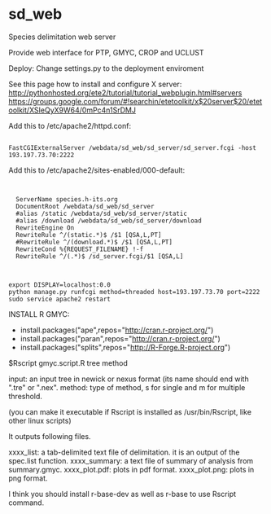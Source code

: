 sd_web
======

Species delimitation web server

Provide web interface for PTP, GMYC, CROP and UCLUST


Deploy:
Change settings.py to the deployment enviroment

See this page how to install and configure X server:
http://pythonhosted.org/ete2/tutorial/tutorial_webplugin.html#servers
https://groups.google.com/forum/#!searchin/etetoolkit/x$20server$20/etetoolkit/XSIeQyX9W64/0mPc4n1SrDMJ


Add this to /etc/apache2/httpd.conf:
<pre><code>
FastCGIExternalServer /webdata/sd_web/sd_server/sd_server.fcgi -host 193.197.73.70:2222
</pre></code>

Add this to /etc/apache2/sites-enabled/000-default:
<pre><code>
<VirtualHost *:80>
  ServerName species.h-its.org
  DocumentRoot /webdata/sd_web/sd_server
  #alias /static /webdata/sd_web/sd_server/static
  #alias /download /webdata/sd_web/sd_server/download
  RewriteEngine On
  RewriteRule ^/(static.*)$ /$1 [QSA,L,PT]
  #RewriteRule ^/(download.*)$ /$1 [QSA,L,PT]
  RewriteCond %{REQUEST_FILENAME} !-f
  RewriteRule ^/(.*)$ /sd_server.fcgi/$1 [QSA,L]
</VirtualHost>
</pre></code>

<pre><code> 
export DISPLAY=localhost:0.0
python manage.py runfcgi method=threaded host=193.197.73.70 port=2222
sudo service apache2 restart
</pre></code>


INSTALL R GMYC:
- install.packages("ape",repos="http://cran.r-project.org/")
- install.packages("paran",repos="http://cran.r-project.org/")
- install.packages("splits",repos="http://R-Forge.R-project.org")

$Rscript gmyc.script.R tree method

input: an input tree in newick or nexus format (its name should end with ".tre" or ".nex".
method: type of method, s for single and m for multiple threshold.

(you can make it executable if Rscript is installed as /usr/bin/Rscript, like other linux scripts)

It outputs following files.

xxxx_list: a tab-delimited text file of delimitation. it is an output of the spec.list function.
xxxx_summary: a text file of summary of analysis from summary.gmyc.
xxxx_plot.pdf: plots in pdf format.
xxxx_plot.png: plots in png format.

I think you should install r-base-dev as well as r-base to use Rscript command. 
